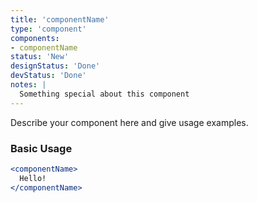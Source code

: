 ```yaml
---
title: 'componentName'
type: 'component'
components:
- componentName
status: 'New'
designStatus: 'Done'
devStatus: 'Done'
notes: |
  Something special about this component
---
```


Describe your component here and give usage examples.

### Basic Usage

```jsx live=true
<componentName>
  Hello!
</componentName>
```
